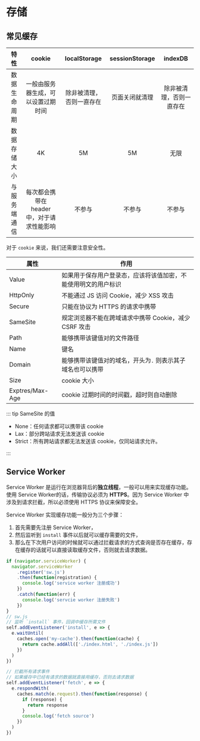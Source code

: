 # 存储

## 常见缓存

|     特性     |                   cookie                   |       localStorage       | sessionStorage |         indexDB          |
| :----------: | :----------------------------------------: | :----------------------: | :------------: | :----------------------: |
| 数据生命周期 |     一般由服务器生成，可以设置过期时间     | 除非被清理，否则一直存在 | 页面关闭就清理 | 除非被清理，否则一直存在 |
| 数据存储大小 |                     4K                     |            5M            |       5M       |           无限           |
| 与服务端通信 | 每次都会携带在 header 中，对于请求性能影响 |          不参与          |     不参与     |          不参与          |

对于 `cookie` 来说，我们还需要注意安全性。

| 属性            | 作用                                                         |
| --------------- | ------------------------------------------------------------ |
| Value           | 如果用于保存用户登录态，应该将该值加密，不能使用明文的用户标识 |
| HttpOnly        | 不能通过 JS 访问 Cookie，减少 XSS 攻击                       |
| Secure          | 只能在协议为 HTTPS 的请求中携带                              |
| SameSite        | 规定浏览器不能在跨域请求中携带 Cookie，减少 CSRF 攻击        |
| Path            | 能够携带该键值对的文件路径                                   |
| Name            | 键名                                                         |
| Domain          | 能够携带该键值对的域名，开头为`.` 则表示其子域名也可以携带   |
| Size            | cookie 大小                                                  |
| Exptres/Max-Age | cookie 过期时间的时间戳，超时则自动删除                      |

::: tip SameSite 的值

- None：任何请求都可以携带该 cookie
- Lax：部分跨站请求无法发送该 cookie
- Strict：所有跨站请求都无法发送该 cookie，仅同站请求允许。

:::

## Service Worker

Service Worker 是运行在浏览器背后的**独立线程**，一般可以用来实现缓存功能。使用 Service Worker的话，传输协议必须为 **HTTPS**。因为 Service Worker 中涉及到请求拦截，所以必须使用 HTTPS 协议来保障安全。

Service Worker 实现缓存功能一般分为三个步骤：

1. 首先需要先注册 Service Worker，
2. 然后监听到 `install` 事件以后就可以缓存需要的文件，
3. 那么在下次用户访问的时候就可以通过拦截请求的方式查询是否存在缓存，存在缓存的话就可以直接读取缓存文件，否则就去请求数据。

```js
if (navigator.serviceWorker) {
  navigator.serviceWorker
    .register('sw.js')
    .then(function(registration) {
      console.log('service worker 注册成功')
    })
    .catch(function(err) {
      console.log('servcie worker 注册失败')
    })
}
// sw.js
// 监听 `install` 事件，回调中缓存所需文件
self.addEventListener('install', e => {
  e.waitUntil(
    caches.open('my-cache').then(function(cache) {
      return cache.addAll(['./index.html', './index.js'])
    })
  )
})

// 拦截所有请求事件
// 如果缓存中已经有请求的数据就直接用缓存，否则去请求数据
self.addEventListener('fetch', e => {
  e.respondWith(
    caches.match(e.request).then(function(response) {
      if (response) {
        return response
      }
      console.log('fetch source')
    })
  )
})
```

